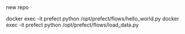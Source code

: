 new repo

docker exec -it prefect python /opt/prefect/flows/hello_world.py
docker exec -it prefect python /opt/prefect/flows/load_data.py
